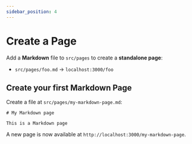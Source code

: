```yaml
---
sidebar_position: 4
---
```


# Create a Page

Add a **Markdown** file to `src/pages` to create a **standalone page**:

- `src/pages/foo.md` -> `localhost:3000/foo`


## Create your first Markdown Page

Create a file at `src/pages/my-markdown-page.md`:

```mdx title="src/pages/my-markdown-page.md"
# My Markdown page

This is a Markdown page
```

A new page is now available at `http://localhost:3000/my-markdown-page`.
